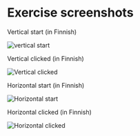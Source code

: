 # Exercise screenshots

Vertical start (in Finnish)  

![vertical start](https://gitlab.labranet.jamk.fi/AB6912/android-exercises/-/raw/main/E01FirstApplication/Exercise_images/verticalStart.PNG)

Vertical clicked (in Finnish)  

![Vertical clicked](https://gitlab.labranet.jamk.fi/AB6912/android-exercises/-/raw/main/E01FirstApplication/Exercise_images/verticalClicked.PNG)

Horizontal start (in Finnish)  

![Horizontal start](https://gitlab.labranet.jamk.fi/AB6912/android-exercises/-/raw/main/E01FirstApplication/Exercise_images/horizontalStart.PNG)

Horizontal clicked (in Finnish)  

![Horizontal clicked](https://gitlab.labranet.jamk.fi/AB6912/android-exercises/-/raw/main/E01FirstApplication/Exercise_images/horizontalClicked.PNG)
